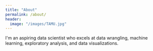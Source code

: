 ```yaml
---
title: "About"
permalink: /about/
header:
  image: "/images/TAMU.jpg"
---
```


I'm an aspiring data scientist who excels at data wrangling, machine learning, exploratory analysis, and data visualizations.
